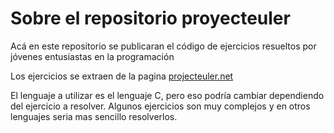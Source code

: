# Sobre el repositorio proyecteuler

Acá en este repositorio se publicaran el código de ejercicios resueltos por jóvenes entusiastas en la programación

Los ejercicios se extraen de la pagina [projecteuler.net](https//projecteuler.net) 

El lenguaje a utilizar es el lenguaje C, pero eso podría cambiar dependiendo del ejercicio a resolver.
Algunos ejercicios son muy complejos y en otros lenguajes seria mas sencillo resolverlos.

